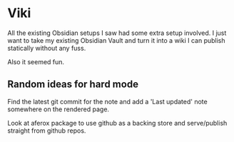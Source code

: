 # Viki

All the existing Obsidian setups I saw had some extra setup involved. I just want to take my existing Obsidian Vault and turn it into a wiki I can publish statically without any fuss.

Also it seemed fun.

## Random ideas for hard mode

Find the latest git commit for the note and add a 'Last updated' note somewhere on the rendered page.

Look at aferox package to use github as a backing store and serve/publish straight from github repos.